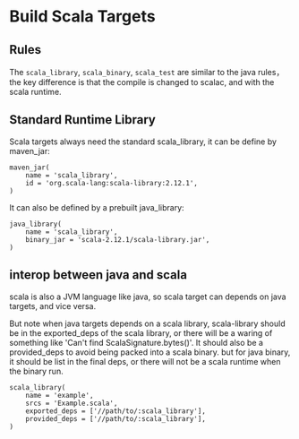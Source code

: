# Build Scala Targets

## Rules
The `scala_library`, `scala_binary`, `scala_test` are similar to the java rules，
the key difference is that the compile is changed to scalac, and with the scala runtime.

## Standard Runtime Library
Scala targets always need the standard scala_library, it can be define by maven_jar:

```
maven_jar(
    name = 'scala_library',
    id = 'org.scala-lang:scala-library:2.12.1',
)
```

It can also be defined by a prebuilt java_library:
```
java_library(
    name = 'scala_library',
    binary_jar = 'scala-2.12.1/scala-library.jar',
)
```

## interop between java and scala

scala is also a JVM language like java, so scala target can depends on java targets, and vice versa.

But note when java targets depends on a scala library, scala-library should be in the exported_deps
of the scala library, or there will be a waring of something like 'Can't find ScalaSignature.bytes()'.
It should also be a provided_deps to avoid being packed into a scala binary. but for java binary, it
should be list in the final deps, or there will not be a scala runtime when the binary run.
```
scala_library(
    name = 'example',
    srcs = 'Example.scala',
    exported_deps = ['//path/to/:scala_library'],
    provided_deps = ['//path/to/:scala_library'],
)
```

